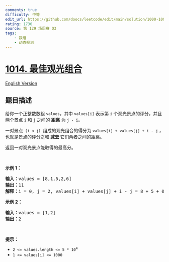 ```yaml
---
comments: true
difficulty: 中等
edit_url: https://github.com/doocs/leetcode/edit/main/solution/1000-1099/1014.Best%20Sightseeing%20Pair/README.md
rating: 1730
source: 第 129 场周赛 Q3
tags:
    - 数组
    - 动态规划
---
```


<!-- problem:start -->

# [1014. 最佳观光组合](https://leetcode.cn/problems/best-sightseeing-pair)

[English Version](/solution/1000-1099/1014.Best%20Sightseeing%20Pair/README_EN.md)

## 题目描述

<!-- description:start -->

<p>给你一个正整数数组 <code>values</code>，其中 <code>values[i]</code> 表示第 <code>i</code> 个观光景点的评分，并且两个景点 <code>i</code> 和 <code>j</code> 之间的 <strong>距离</strong> 为 <code>j - i</code>。</p>

<p>一对景点（<code>i < j</code>）组成的观光组合的得分为 <code>values[i] + values[j] + i - j</code> ，也就是景点的评分之和<strong> 减去 </strong>它们两者之间的距离。</p>

<p>返回一对观光景点能取得的最高分。</p>

<p> </p>

<p><strong>示例 1：</strong></p>

<pre>
<strong>输入：</strong>values = [8,1,5,2,6]
<strong>输出：</strong>11
<strong>解释：</strong>i = 0, j = 2, values[i] + values[j] + i - j = 8 + 5 + 0 - 2 = 11
</pre>

<p><strong>示例 2：</strong></p>

<pre>
<strong>输入：</strong>values = [1,2]
<strong>输出：</strong>2
</pre>

<p> </p>

<p><strong>提示：</strong></p>

<ul>
	<li><code>2 <= values.length <= 5 * 10<sup>4</sup></code></li>
	<li><code>1 <= values[i] <= 1000</code></li>
</ul>

<!-- description:end -->